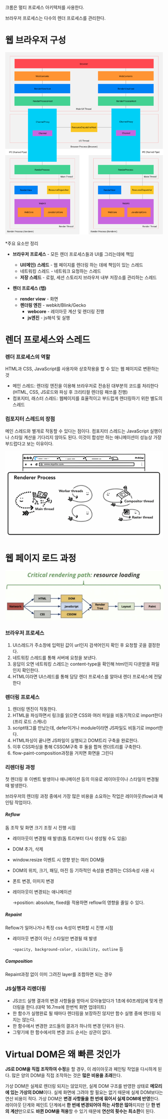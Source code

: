 크롬은 멀티 프로세스 아키텍처를 사용한다.

브라우저 프로세스는 다수의 렌더 프로세스를 관리한다.

# 웹 브라우저 구성

![image-20230223211541680](%EB%B8%8C%EB%9D%BC%EC%9A%B0%EC%A0%80%20%EA%B5%AC%EC%84%B1%EA%B3%BC%20%EB%8F%99%EC%9E%91%20%EA%B3%BC%EC%A0%95.assets/image-20230223211541680-16771545430891.png)

*주요 요소만 정리

- **브라우저 프로세스** - 모든 렌더 프로세스들과 UI를 그리는데에 책임
  - **UI(메인) 스레드** - 웹 페이지를 렌더링 하는 데에 책임이 있는 스레드
  - 네트워킹 스레드 - 네트워크 요청하는 스레드
  - **저장 스레드** - 로컬, 세션 스토리지 브라우저 내부 저장소를 관리하는 스레드

- **렌더 프로세스 (탭)**
  - **render view** - 화면
  - **렌더링 엔진** - webkit/Blink/Gecko
    - **webcore** - 레이아웃 계산 및 렌더링 진행
    - **js엔진** - js해석 및 실행



# 렌더 프로세스와 스레드

### 렌더 프로세스의 역할

HTML과 CSS, JavaScript를 사용자와 상호작용을 할 수 있는 웹 페이지로 변환하는 것

- 메인 스레드: 렌더링 엔진을 이용해 브라우저로 전송된 대부분의 코드를 처리한다 (HTML, CSS, JS로드와 파싱 후 크리티컬 렌더링 패쓰를 진행)
- 컴포지터, 래스터 스레드: 웹페이지를 효율적이고 부드럽게 렌더링하기 위한 별도의 스레드

### 컴포지터 스레드의 장점

메인 스레드와 별개로 작동할 수 있다는 점이다. 컴포지터 스레드는 JavaScript 실행이나 스타일 계산을 기다리지 않아도 된다. 이것이 합성만 하는 애니메이션이 성능상 가장 부드럽다고 보는 이유이다.

![image-20230223212345935](%EB%B8%8C%EB%9D%BC%EC%9A%B0%EC%A0%80%20%EA%B5%AC%EC%84%B1%EA%B3%BC%20%EB%8F%99%EC%9E%91%20%EA%B3%BC%EC%A0%95.assets/image-20230223212345935-16771550269733.png)



# 웹 페이지 로드 과정

![image-20230223212402973](%EB%B8%8C%EB%9D%BC%EC%9A%B0%EC%A0%80%20%EA%B5%AC%EC%84%B1%EA%B3%BC%20%EB%8F%99%EC%9E%91%20%EA%B3%BC%EC%A0%95.assets/image-20230223212402973-16771550441975.png)

### 브라우저 프로세스

1. UI스레드가 주소창에 입력된 값이 url인지 검색어인지 확인 후 요청할 곳을 결정한다.
2. 네트워킹 스레드를 통해 서버에 요청을 보낸다.
3. 응답이 오면 네트워킹 스레드는 content-type을 확인해 html인지 다운받을 파일인지 확인한다.
4. HTML이라면 UI스레드를 통해 담당 렌더 프로세스를 알아내 렌더 프로세스에 전달한다

### 렌더링 프로세스

1. 렌더링 엔진이 작동한다.
2. HTML을 파싱하면서 링크를 읽으면 CSS와 여러 파일을 비동기적으로 import한다(프리 로드 스캐너)
3. script태그를 만났는데, defer이거나 module이라면 JS파일도 비동기로 import한다.
4. HTML파싱이 끝나면 JS파일이 실행되고 DOM트리 구축을 완료한다.
5. 이후 CSS파싱을 통해 CSSOM구축 후 둘을 합쳐 렌더트리를 구축한다.
6. flow-paint-composition과정을 거치면 화면을 그린다

### 리렌더링 과정

첫 렌더링 후 이벤트 발생이나 애니메이션 등의 이유로 레이아웃이나 스타일이 변경될 때 발생한다.

브라우저의 렌더링 과정 중에서 가장 많은 비용을 소요하는 작업은 레이아웃(flow)과 페인팅 작업이다.

##### Reflow

돔 조작 및 화면 크기 조정 시 진행 시점

- 레이아웃이 변경될 때 발생(돔 트리부터 다시 생성될 수도 있음)

- DOM 추가, 삭제

- window.resize 이벤트 시 영향 받는 여러 DOM들

- DOM의 위치, 크기, 패딩, 마진 등 기하적인 속성을 변경하는 CSS속성 사용 시

- 폰트 변경, 이미지 변경

- 레이아웃이 변경되는 애니메이션

  ->position: absolute, fixed을 적용하면 reflow의 영향을 줄일 수 있다.

##### Repaint

Reflow가 일어나거나 특정 css 속성이 변화할 시 진행 시점

- 레이아웃 변경이 아닌 스타일만 변경될 때 발생

  -`opacity, background-color, visibility, outline` 등

##### Composition

Repaint과정 없이 이미 그려진 layer를 조합하면 되는 경우

### JS실행과 리렌더링

- JS코드 실행 결과의 변경 사항들을 받아서 모아놓았다가 1초에 60프레임에 맞게 렌더링을 한다.(대략 16.7ms에 한번씩 화면 업데이트)
- 한 함수가 실행완료 될 때마다 렌더링을 보장하진 않지만 함수 실행 중에 렌더링 되지는 않는다.
- 한 함수에서 변경한 코드들의 결과가 하나의 변경 단위가 된다.
- 그렇기에 한 함수에서의 변경 코드 순서는 상관이 없다.



#  Virtual DOM은 왜 빠른 것인가

**JS로 DOM을 직접 조작하여 수정**을 할 경우, 이 레이아웃과 페인팅 작업을 다시하게 된다. 많은 양의 DOM을 직접 조작하는 것은 **많은 비용을 초래**한다.

가상 DOM은 실제로 렌더링 되지는 않았지만, 실제 DOM 구조를 반영한 상태로 **메모리에 있는 가상의 DOM**이다.
실제 화면에 그려야 할 필요는 없기 때문에 실제 DOM보다는 연산 비용이 적다.
가상 DOM은 **변경 사항들을 한 번에 묶어서 실제  DOM에 반영**한다.
레이아웃 단계와 페인트 단계에서 **한 번에 변경되어야 하는 사항은 많아**지지만 단 **한 번의 계산**만으로도 **바뀐 DOM을 적용**할 수 있기 때문에 **연산의 횟수는 최소한**이 된다.

